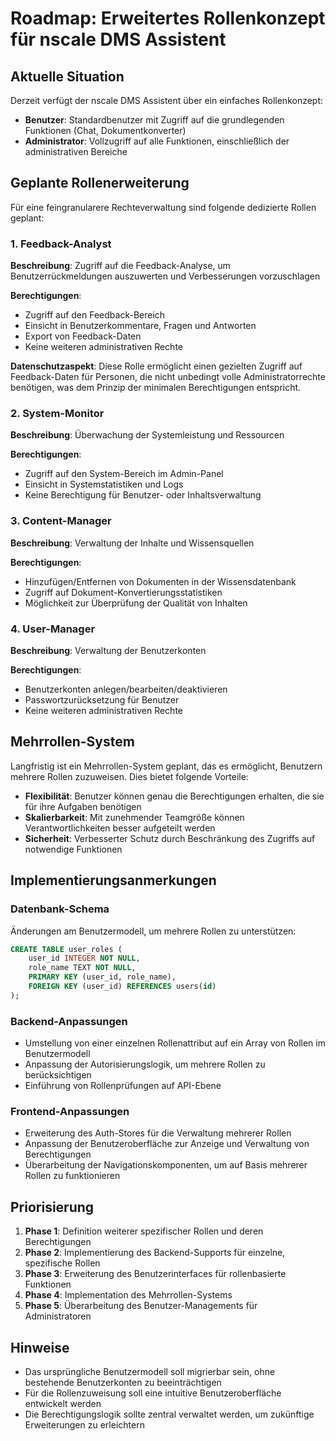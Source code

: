 # Roadmap: Erweitertes Rollenkonzept für nscale DMS Assistent

## Aktuelle Situation

Derzeit verfügt der nscale DMS Assistent über ein einfaches Rollenkonzept:
- **Benutzer**: Standardbenutzer mit Zugriff auf die grundlegenden Funktionen (Chat, Dokumentkonverter)
- **Administrator**: Vollzugriff auf alle Funktionen, einschließlich der administrativen Bereiche

## Geplante Rollenerweiterung

Für eine feingranularere Rechteverwaltung sind folgende dedizierte Rollen geplant:

### 1. Feedback-Analyst

**Beschreibung**: Zugriff auf die Feedback-Analyse, um Benutzerrückmeldungen auszuwerten und Verbesserungen vorzuschlagen

**Berechtigungen**:
- Zugriff auf den Feedback-Bereich
- Einsicht in Benutzerkommentare, Fragen und Antworten
- Export von Feedback-Daten
- Keine weiteren administrativen Rechte

**Datenschutzaspekt**: 
Diese Rolle ermöglicht einen gezielten Zugriff auf Feedback-Daten für Personen, die nicht unbedingt volle Administratorrechte benötigen, was dem Prinzip der minimalen Berechtigungen entspricht.

### 2. System-Monitor

**Beschreibung**: Überwachung der Systemleistung und Ressourcen

**Berechtigungen**:
- Zugriff auf den System-Bereich im Admin-Panel
- Einsicht in Systemstatistiken und Logs
- Keine Berechtigung für Benutzer- oder Inhaltsverwaltung

### 3. Content-Manager

**Beschreibung**: Verwaltung der Inhalte und Wissensquellen

**Berechtigungen**:
- Hinzufügen/Entfernen von Dokumenten in der Wissensdatenbank
- Zugriff auf Dokument-Konvertierungsstatistiken
- Möglichkeit zur Überprüfung der Qualität von Inhalten

### 4. User-Manager

**Beschreibung**: Verwaltung der Benutzerkonten

**Berechtigungen**:
- Benutzerkonten anlegen/bearbeiten/deaktivieren
- Passwortzurücksetzung für Benutzer
- Keine weiteren administrativen Rechte

## Mehrrollen-System

Langfristig ist ein Mehrrollen-System geplant, das es ermöglicht, Benutzern mehrere Rollen zuzuweisen. Dies bietet folgende Vorteile:

- **Flexibilität**: Benutzer können genau die Berechtigungen erhalten, die sie für ihre Aufgaben benötigen
- **Skalierbarkeit**: Mit zunehmender Teamgröße können Verantwortlichkeiten besser aufgeteilt werden
- **Sicherheit**: Verbesserter Schutz durch Beschränkung des Zugriffs auf notwendige Funktionen

## Implementierungsanmerkungen

### Datenbank-Schema

Änderungen am Benutzermodell, um mehrere Rollen zu unterstützen:
```sql
CREATE TABLE user_roles (
    user_id INTEGER NOT NULL,
    role_name TEXT NOT NULL,
    PRIMARY KEY (user_id, role_name),
    FOREIGN KEY (user_id) REFERENCES users(id)
);
```

### Backend-Anpassungen

- Umstellung von einer einzelnen Rollenattribut auf ein Array von Rollen im Benutzermodell
- Anpassung der Autorisierungslogik, um mehrere Rollen zu berücksichtigen
- Einführung von Rollenprüfungen auf API-Ebene

### Frontend-Anpassungen

- Erweiterung des Auth-Stores für die Verwaltung mehrerer Rollen
- Anpassung der Benutzeroberfläche zur Anzeige und Verwaltung von Berechtigungen
- Überarbeitung der Navigationskomponenten, um auf Basis mehrerer Rollen zu funktionieren

## Priorisierung

1. **Phase 1**: Definition weiterer spezifischer Rollen und deren Berechtigungen
2. **Phase 2**: Implementierung des Backend-Supports für einzelne, spezifische Rollen
3. **Phase 3**: Erweiterung des Benutzerinterfaces für rollenbasierte Funktionen
4. **Phase 4**: Implementation des Mehrrollen-Systems
5. **Phase 5**: Überarbeitung des Benutzer-Managements für Administratoren

## Hinweise

- Das ursprüngliche Benutzermodell soll migrierbar sein, ohne bestehende Benutzerkonten zu beeinträchtigen
- Für die Rollenzuweisung soll eine intuitive Benutzeroberfläche entwickelt werden
- Die Berechtigungslogik sollte zentral verwaltet werden, um zukünftige Erweiterungen zu erleichtern